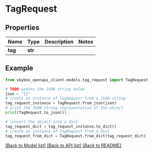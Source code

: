 # TagRequest


## Properties

Name | Type | Description | Notes
------------ | ------------- | ------------- | -------------
**tag** | **str** |  | 

## Example

```python
from skybox_openapi_client.models.tag_request import TagRequest

# TODO update the JSON string below
json = "{}"
# create an instance of TagRequest from a JSON string
tag_request_instance = TagRequest.from_json(json)
# print the JSON string representation of the object
print(TagRequest.to_json())

# convert the object into a dict
tag_request_dict = tag_request_instance.to_dict()
# create an instance of TagRequest from a dict
tag_request_from_dict = TagRequest.from_dict(tag_request_dict)
```
[[Back to Model list]](../README.md#documentation-for-models) [[Back to API list]](../README.md#documentation-for-api-endpoints) [[Back to README]](../README.md)


